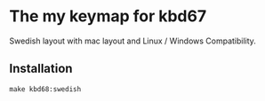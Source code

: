 # The my keymap for kbd67
Swedish layout with mac layout and Linux / Windows Compatibility.

## Installation


```
make kbd68:swedish
```
